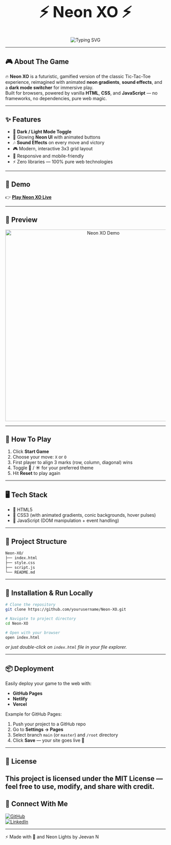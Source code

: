 <h1 align="center" style="font-size: 3rem;">⚡ Neon XO ⚡</h1>

<p align="center">
  <img src="https://readme-typing-svg.herokuapp.com?font=Fira+Code&size=28&pause=1000&color=FF00C8&center=true&vCenter=true&width=600&lines=Welcome+to+Neon+XO!;A+Mesmerizing+Tic-Tac-Toe+Game;Built+with+Pure+HTML%2C+CSS+%26+JS" alt="Typing SVG" />
</p>

---

## 🎮 About The Game  

🔥 **Neon XO** is a futuristic, gamified version of the classic Tic-Tac-Toe experience, reimagined with animated **neon gradients**, **sound effects**, and a **dark mode switcher** for immersive play.  
Built for browsers, powered by vanilla **HTML**, **CSS**, and **JavaScript** — no frameworks, no dependencies, pure web magic.  

---

## ✨ Features  

- 🌙 **Dark / Light Mode Toggle**
- 🎨 Glowing **Neon UI** with animated buttons
- 🎶 **Sound Effects** on every move and victory
- 🎮 Modern, interactive 3x3 grid layout
- 📱 Responsive and mobile-friendly
- ⚡ Zero libraries — 100% pure web technologies  

---

## 🌟 Demo  

👉 [**Play Neon XO Live**](https://neon-xo.vercel.app/) 

---

## 📸 Preview  

<p align="center">
  <img src="https://i.postimg.cc/x1HqsBZG/neon-xo-preview.gif" alt="Neon XO Demo" width="600"/>
</p>

---

## 🚀 How To Play  

1. Click **Start Game**  
2. Choose your move: `X` or `O`  
3. First player to align 3 marks (row, column, diagonal) wins  
4. Toggle 🌙 / ☀️ for your preferred theme  
5. Hit **Reset** to play again  

---

## 🖥️ Tech Stack  

- 🔹 HTML5  
- 🔹 CSS3 (with animated gradients, conic backgrounds, hover pulses)  
- 🔹 JavaScript (DOM manipulation + event handling)  

---

## 📂 Project Structure  

```bash
Neon-XO/
├── index.html
├── style.css
├── script.js
└── README.md
```

---

## 💾 Installation & Run Locally  

```bash
# Clone the repository  
git clone https://github.com/yourusername/Neon-XO.git  

# Navigate to project directory  
cd Neon-XO  

# Open with your browser  
open index.html
```

_or just double-click on `index.html` file in your file explorer._

---

## 📦 Deployment  

Easily deploy your game to the web with:
- **GitHub Pages**
- **Netlify**
- **Vercel**

Example for GitHub Pages:
1. Push your project to a GitHub repo
2. Go to **Settings → Pages**
3. Select branch `main` (or `master`) and `/root` directory
4. Click **Save** — your site goes live 🎉  

---

## 📜 License  

This project is licensed under the **MIT License** — feel free to use, modify, and share with credit.  
---

## 📣 Connect With Me  

[![GitHub](https://img.shields.io/badge/GitHub-100000?style=for-the-badge&logo=github&logoColor=white)](https://github.com/Jeevanreddy-2005)  
[![LinkedIn](https://img.shields.io/badge/LinkedIn-0077B5?style=for-the-badge&logo=linkedin&logoColor=white)](https://www.linkedin.com/in/yourusername)  

---
⚡ Made with 💖 and Neon Lights by Jeevan N
